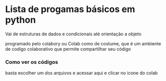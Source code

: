 # Lista de progamas básicos em python  

Vai de estruturas de dados e condicionais até orientação a objeto

programado pelo colabory ou Colab como de costume, que é um ambiente de codigo colaborativo que permite compartilhar seu código

### Como ver os códigos

basta escolher um dos arquivos e acessar aqui e clicar no icone do colab
